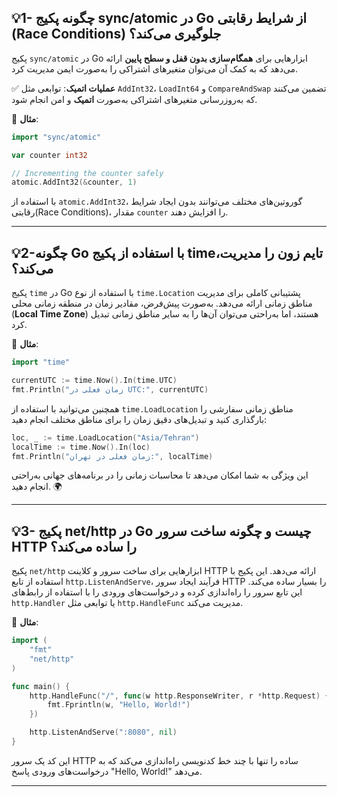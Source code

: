 <a id="question1"></a>
## 💡1- چگونه پکیج sync/atomic در Go از شرایط رقابتی (Race Conditions) جلوگیری می‌کند؟

پکیج `sync/atomic` در Go ابزارهایی برای **همگام‌سازی بدون قفل و سطح پایین** ارائه می‌دهد که به کمک آن می‌توان متغیرهای اشتراکی را به‌صورت ایمن مدیریت کرد. 

✅ **عملیات اتمیک**: توابعی مثل `AddInt32`، `LoadInt64` و `CompareAndSwap` تضمین می‌کنند که به‌روزرسانی متغیرهای اشتراکی به‌صورت **اتمیک** و امن انجام شود.

🔧 **مثال**:

```Go
import "sync/atomic"

var counter int32

// Incrementing the counter safely
atomic.AddInt32(&counter, 1)
```

با استفاده از `atomic.AddInt32`، گوروتین‌های مختلف می‌توانند بدون ایجاد شرایط رقابتی(Race Conditions)، مقدار `counter` را افزایش دهند.

---
<a id="question2"></a>
## 💡2-چگونه Go با استفاده از پکیج time،تایم زون را مدیریت می‌کند؟

پکیج `time` در Go با استفاده از نوع `time.Location` پشتیبانی کاملی برای مدیریت مناطق زمانی ارائه می‌دهد. به‌صورت پیش‌فرض، مقادیر زمان در منطقه زمانی محلی (**Local Time Zone**) هستند، اما به‌راحتی می‌توان آن‌ها را به سایر مناطق زمانی تبدیل کرد.

🔧 **مثال**:

```Go 
import "time"

currentUTC := time.Now().In(time.UTC)
fmt.Println("زمان فعلی در UTC:", currentUTC)
```

همچنین می‌توانید با استفاده از `time.LoadLocation` مناطق زمانی سفارشی را بارگذاری کنید و تبدیل‌های دقیق زمان را برای مناطق مختلف انجام دهید:

```Go
loc, _ := time.LoadLocation("Asia/Tehran")
localTime := time.Now().In(loc)
fmt.Println("زمان فعلی در تهران:", localTime)
```

این ویژگی به شما امکان می‌دهد تا محاسبات زمانی را در برنامه‌های جهانی به‌راحتی انجام دهید. 🌍

---
<a id="question3"></a>
## 💡3- پکیج net/http در Go چیست و چگونه ساخت سرور HTTP را ساده می‌کند؟

پکیج `net/http` ابزارهایی برای ساخت سرور و کلاینت HTTP ارائه می‌دهد. این پکیج با استفاده از تابع `http.ListenAndServe`، فرآیند ایجاد سرور HTTP را بسیار ساده می‌کند. این تابع سرور را راه‌اندازی کرده و درخواست‌های ورودی را با استفاده از رابط‌های `http.Handler` یا توابعی مثل `http.HandleFunc` مدیریت می‌کند.

🔧 **مثال**:
```Go 
import (
	"fmt"
	"net/http"
)

func main() {
	http.HandleFunc("/", func(w http.ResponseWriter, r *http.Request) {
		fmt.Fprintln(w, "Hello, World!")
	})

	http.ListenAndServe(":8080", nil)
}
```

این کد یک سرور HTTP ساده را تنها با چند خط کدنویسی راه‌اندازی می‌کند که به درخواست‌های ورودی پاسخ "Hello, World!" می‌دهد.

---

